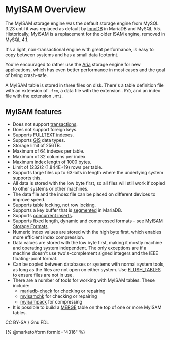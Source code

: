 # MyISAM Overview

The MyISAM storage engine was the default storage engine from MySQL 3.23 until it was replaced as default by [InnoDB](../innodb/) in MariaDB and MySQL 5.5. Historically, MyISAM is a replacement for the older ISAM engine, removed in MySQL 4.1.

It's a light, non-transactional engine with great performance, is easy to copy between systems and has a small data footprint.

You're encouraged to rather use the [Aria](../aria/) storage engine for new applications, which has even better performance in most cases and the goal of being crash-safe.

A MyISAM table is stored in three files on disk. There's a table definition file with an extension of `.frm`, a data file with the extension `.MYD`, and an index file with the extension `.MYI`.

## MyISAM features

* Does not support [transactions](../../sql-statements-and-structure/sql-statements/transactions/).
* Does not support foreign keys.
* Supports [FULLTEXT indexes](../../../ha-and-performance/optimization-and-tuning/optimization-and-indexes/full-text-indexes/).
* Supports [GIS](../../sql-structure/geometry/) data types.
* Storage limit of 256TB.
* Maximum of 64 indexes per table.
* Maximum of 32 columns per index.
* Maximum index length of 1000 bytes.
* Limit of (232)2 (1.844E+19) rows per table.
* Supports large files up to 63-bits in length where the underlying system supports this.
* All data is stored with the low byte first, so all files will still work if copied to other systems or other machines.
* The data file and the index file can be placed on different devices to improve speed.
* Supports table locking, not row locking.
* Supports a key buffer that is [segmented](../../../ha-and-performance/optimization-and-tuning/system-variables/segmented-key-cache.md) in MariaDB.
* Supports [concurrent inserts](../../sql-statements/data-manipulation/inserting-loading-data/concurrent-inserts.md).
* Supports fixed length, dynamic and compressed formats - see [MyISAM Storage Formats](myisam-storage-formats.md).
* Numeric index values are stored with the high byte first, which enables more efficient index compression.
* Data values are stored with the low byte first, making it mostly machine and operating system independent. The only exceptions are if a machine doesn't use two's-complement signed integers and the IEEE floating-point format.
* Can be copied between databases or systems with normal system tools, as long as the files are not open on either system. Use [FLUSH\_TABLES](../../sql-statements/administrative-sql-statements/flush-commands/flush.md) to ensure files are not in use.
* There are a number of tools for working with MyISAM tables. These include:
  * [mariadb-check](../../../clients-and-utilities/table-tools/mariadb-check.md) for checking or repairing
  * [myisamchk](../../../clients-and-utilities/myisam-clients-and-utilities/myisamchk.md) for checking or repairing
  * [myisampack](../../../clients-and-utilities/myisam-clients-and-utilities/myisampack.md) for compressing
* It is possible to build a [MERGE](../merge.md) table on the top of one or more MyISAM tables.

CC BY-SA / Gnu FDL

{% @marketo/form formId="4316" %}
